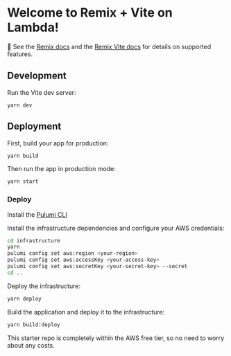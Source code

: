 # Welcome to Remix + Vite on Lambda!

📖 See the [Remix docs](https://remix.run/docs) and the [Remix Vite docs](https://remix.run/docs/en/main/guides/vite) for details on supported features.

## Development

Run the Vite dev server:

```shellscript
yarn dev
```

## Deployment

First, build your app for production:

```sh
yarn build
```

Then run the app in production mode:

```sh
yarn start
```

### Deploy

Install the [Pulumi CLI](https://www.pulumi.com/docs/get-started/install/)

Install the infrastructure dependencies and configure your AWS credentials:
```sh
cd infrastructure
yarn
pulumi config set aws:region <your-region>
pulumi config set aws:accessKey <your-access-key>
pulumi config set aws:secretKey <your-secret-key> --secret
cd ..
```

Deploy the infrastructure:
```sh
yarn deploy
```

Build the application and deploy it to the infrastructure:
```sh
yarn build:deploy
```

This starter repo is completely within the AWS free tier, so no need to worry about any costs.
